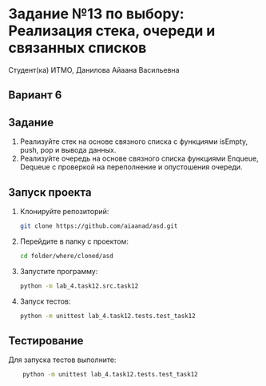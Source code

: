 # Задание №13 по выбору:  Реализация стека, очереди и связанных списков

Студент(ка) ИТМО, Данилова Айаана Васильевна

## Вариант 6

## Задание 
1. Реализуйте стек на основе связного списка с функциями isEmpty, push, pop
и вывода данных.
2. Реализуйте очередь на основе связного списка функциями Enqueue, Dequeue
c проверкой на переполнение и опустошения очереди.



## Запуск проекта
1. Клонируйте репозиторий:
   ```bash
   git clone https://github.com/aiaanad/asd.git
   ```
2. Перейдите в папку с проектом:
   ```bash
   cd folder/where/cloned/asd
   ```
3. Запустите программу:
   ```bash
   python -m lab_4.task12.src.task12
   ```

4. Запуск тестов:
   ```bash
   python -m unittest lab_4.task12.tests.test_task12
   ```


## Тестирование
Для запуска тестов выполните:
```bash
    python -m unittest lab_4.task12.tests.test_task12
```

